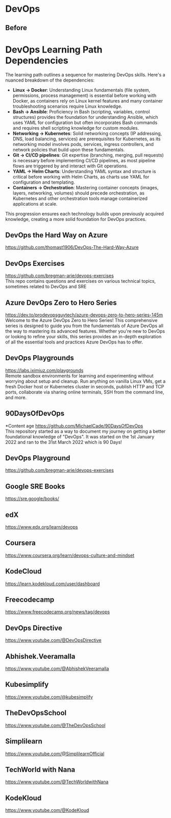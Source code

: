 # DevOps

## Before
# DevOps Learning Path Dependencies

The learning path outlines a sequence for mastering DevOps skills. Here's a nuanced breakdown of the dependencies:

- **Linux → Docker**: Understanding Linux fundamentals (file system, permissions, process management) is essential before working with Docker, as containers rely on Linux kernel features and many container troubleshooting scenarios require Linux knowledge.
- **Bash → Ansible**: Proficiency in Bash (scripting, variables, control structures) provides the foundation for understanding Ansible, which uses YAML for configuration but often incorporates Bash commands and requires shell scripting knowledge for custom modules.
- **Networking → Kubernetes**: Solid networking concepts (IP addressing, DNS, load balancing, services) are prerequisites for Kubernetes, as its networking model involves pods, services, ingress controllers, and network policies that build upon these fundamentals.
- **Git → CI/CD pipelines**: Git expertise (branching, merging, pull requests) is necessary before implementing CI/CD pipelines, as most pipeline flows are triggered by and interact with Git operations.
- **YAML → Helm Charts**: Understanding YAML syntax and structure is critical before working with Helm Charts, as charts use YAML for configuration and templating.
- **Containers → Orchestration**: Mastering container concepts (images, layers, networking, volumes) should precede orchestration, as Kubernetes and other orchestration tools manage containerized applications at scale.

This progression ensures each technology builds upon previously acquired knowledge, creating a more solid foundation for DevOps practices.

## DevOps the Hard Way on Azure
https://github.com/thomast1906/DevOps-The-Hard-Way-Azure

## DevOps Exercises
https://github.com/bregman-arie/devops-exercises \
This repo contains questions and exercises on various technical topics, sometimes related to DevOps and SRE

## Azure DevOps Zero to Hero Series
https://dev.to/prodevopsguytech/azure-devops-zero-to-hero-series-145m \
Welcome to the Azure DevOps Zero to Hero Series! This comprehensive series is designed to guide you from the fundamentals of Azure DevOps all the way to mastering its advanced features. Whether you're new to DevOps or looking to refine your skills, this series provides an in-depth exploration of all the essential tools and practices Azure DevOps has to offer.

## DevOps Playgrounds
https://labs.iximiuz.com/playgrounds \
Remote sandbox environments for learning and experimenting without worrying about setup and cleanup. Run anything on vanilla Linux VMs, get a fresh Docker host or Kubernetes cluster in seconds, publish HTTP and TCP ports, collaborate via sharing online terminals, SSH from the command line, and more.

## 90DaysOfDevOps
*Content age
https://github.com/MichaelCade/90DaysOfDevOps \
This repository started as a way to document my journey on getting a better foundational knowledge of "DevOps". It was started on the 1st January 2022 and ran to the 31st March 2022 which is 90 Days!

## DevOps Playground
https://github.com/bregman-arie/devops-exercises

## Google SRE Books
https://sre.google/books/

## edX
https://www.edx.org/learn/devops

## Coursera 
https://www.coursera.org/learn/devops-culture-and-mindset

## KodeCloud
https://learn.kodekloud.com/user/dashboard

## Freecodecamp
https://www.freecodecamp.org/news/tag/devops

## DevOps Directive
https://www.youtube.com/@DevOpsDirective

## Abhishek.Veeramalla
https://www.youtube.com/@AbhishekVeeramalla

## Kubesimplify
https://www.youtube.com/@kubesimplify

## TheDevOpsSchool
https://www.youtube.com/@TheDevOpsSchool

## Simplilearn
https://www.youtube.com/@SimplilearnOfficial

## TechWorld with Nana
https://www.youtube.com/@TechWorldwithNana

## KodeKloud
https://www.youtube.com/@KodeKloud
